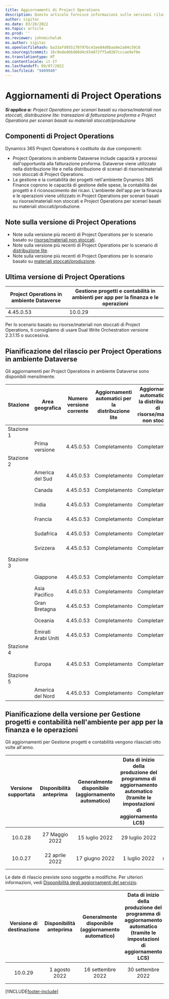 ```yaml
---
title: Aggiornamenti di Project Operations
description: Questo articolo fornisce informazioni sulle versioni rilasciate di Dynamics 365 Project Operations.
author: sigitac
ms.date: 03/28/2022
ms.topic: article
ms.prod: ''
ms.reviewer: johnmichalak
ms.author: sigitac
ms.openlocfilehash: ba33afd955170797bc43ae84d8baa9e2a04c5918
ms.sourcegitcommit: 16c9eded66d60d4c654872ff5a0267cccae9ef0e
ms.translationtype: HT
ms.contentlocale: it-IT
ms.lasthandoff: 09/07/2022
ms.locfileid: "9409940"
---
```

# <a name="project-operations-updates"></a>Aggiornamenti di Project Operations

_**Si applica a:** Project Operations per scenari basati su risorse/materiali non stoccati, distribuzione lite: transazioni di fatturazione proforma e Project Operations per scenari basati su materiali stoccati/produzione_



## <a name="project-operations-components"></a>Componenti di Project Operations

Dynamics 365 Project Operations è costituito da due componenti:

- Project Operations in ambiente Dataverse include capacità e processi dall'opportunità alla fatturazione proforma. Dataverse viene utilizzato nella distribuzione lite e nella distribuzione di scenari di risorse/materiali non stoccati di Project Operations.
- La gestione e la contabilità dei progetti nell'ambiente Dynamics 365 Finance coprono le capacità di gestione delle spese, la contabilità dei progetti e il riconoscimento dei ricavi. L'ambiente dell'app per la finanza e le operazioni viene utilizzato in Project Operations per scenari basati su risorse/materiali non stoccati e Project Operations per scenari basati su materiali stoccati/produzione.

## <a name="project-operations-release-notes"></a>Note sulla versione di Project Operations
- Note sulla versione più recenti di Project Operations per lo scenario basato su [risorse/materiali non stoccati](whats-new-july-2022-resource-based.md).
- Note sulla versione più recenti di Project Operations per lo scenario di [distribuzione lite](../pro/whats-new/whats-new-july-2022-lite.md).
- Note sulla versione più recenti di Project Operations per lo scenario basato su [materiali stoccati/produzione](../prod-pma/whats-new/whats-new-jul-2022-stocked.md).

## <a name="project-operations-latest-version"></a>Ultima versione di Project Operations

| Project Operations in ambiente Dataverse | Gestione progetti e contabilità in ambienti per app per la finanza e le operazioni | 
| --- | --- |
| 4.45.0.53 | 10.0.29 |

Per lo scenario basato su risorse/materiali non stoccati di Project Operations, ti consigliamo di usare Dual Write Orchestration versione 2.3.1.15 o successiva.

## <a name="release-schedule-for-project-operations-on-dataverse-environment"></a>Pianificazione del rilascio per Project Operations in ambiente Dataverse

Gli aggiornamenti per Project Operations in ambiente Dataverse sono disponibili mensilmente. 

| Stazione | Area geografica | Numero versione corrente | Aggiornamenti automatici per la distribuzione lite | Aggiornamenti automatici per la distribuzione di risorse/materiali non stoccati | Numero versione successiva | La versione successiva è generalmente disponibile |
|-----------|-----------------------|-----------------|--------------------|---------------------|---------------------|---------------------|
| Stazione 1 |   &nbsp;              |    &nbsp;       | &nbsp;             |      &nbsp;         |      &nbsp;         |      &nbsp;         |
|   &nbsp;  | Prima versione         |  4.45.0.53      | Completamento           | Completamento            | Da definire                 | 09 settembre 2022      |
| Stazione 2 |   &nbsp;              |    &nbsp;       | &nbsp;             |      &nbsp;         |      &nbsp;         |      &nbsp;         |
|   &nbsp;  | America del Sud         |  4.45.0.53      | Completamento           | Completamento            | Da definire                 | 09 settembre 2022       |
|   &nbsp;  | Canada                |  4.45.0.53      | Completamento           | Completamento            | Da definire                 | 09 settembre 2022       |
|   &nbsp;  | India                 |  4.45.0.53      | Completamento           | Completamento            | Da definire                 | 09 settembre 2022       |
|   &nbsp;  | Francia                |  4.45.0.53      | Completamento           | Completamento            | Da definire                 | 09 settembre 2022       |
|   &nbsp;  | Sudafrica          |  4.45.0.53      | Completamento           | Completamento            | Da definire                 | 09 settembre 2022       |
|   &nbsp;  | Svizzera           |  4.45.0.53      | Completamento           | Completamento            | Da definire                 | 09 settembre 2022       |
| Stazione 3 |      &nbsp;           |     &nbsp;      |     &nbsp;         |      &nbsp;         |      &nbsp;         |      &nbsp;         |
|   &nbsp;  | Giappone                 |  4.45.0.53      | Completamento      | Completamento       | Da definire                 | 09 settembre 2022       |
|   &nbsp;  | Asia Pacifico          |  4.45.0.53      | Completamento      | Completamento       | Da definire                 | 09 settembre 2022       |
|   &nbsp;  | Gran Bretagna         |  4.45.0.53      | Completamento      | Completamento       | Da definire                 | 09 settembre 2022       |
|   &nbsp;  | Oceania               |  4.45.0.53      | Completamento      | Completamento       | Da definire                 | 09 settembre 2022       |
|   &nbsp;  | Emirati Arabi Uniti  |  4.45.0.53      | Completamento      | Completamento       | Da definire                 | 09 settembre 2022       |
| Stazione 4 |     &nbsp;            |     &nbsp;      |     &nbsp;         |      &nbsp;         |      &nbsp;         |      &nbsp;         |
|   &nbsp;  | Europa                |  4.45.0.53      | Completamento           | Completamento            | Da definire           | 16 settembre 2022       |
| Stazione 5 |     &nbsp;            |     &nbsp;      |     &nbsp;         |      &nbsp;         |      &nbsp;         |      &nbsp;         |
|   &nbsp;  | America del Nord         |  4.45.0.53      | Completamento           | Completamento            | Da definire           | 16 settembre 2022       |

## <a name="release-schedule-for-project-management-and-accounting-in-the-finance-and-operations-apps-environment"></a>Pianificazione della versione per Gestione progetti e contabilità nell'ambiente per app per la finanza e le operazioni

Gli aggiornamenti per Gestione progetti e contabilità vengono rilasciati otto volte all'anno.

|Versione supportata| Disponibilità anteprima | Generalmente disponibile (aggiornamento automatico) | Data di inizio della produzione del programma di aggiornamento automatico (tramite le impostazioni di aggiornamento LCS) |   Fine del servizio   |
|:---------------:|:---------------------------:|:---------------------------------:|:--------------------------------------------------------------------:|:------------------:|
|     10.0.28     |      27 Maggio 2022           |        15 luglio 2022              |                          29 luglio 2022                               | 21 ottobre 2022   |
|     10.0.27     |      22 aprile 2022         |        17 giugno 2022              |                          1 luglio 2022                                | 16 settembre 2022 |

Le date di rilascio previste sono soggette a modifiche. Per ulteriori informazioni, vedi [Disponibilità degli aggiornamenti del servizio](/dynamics365/fin-ops-core/fin-ops/get-started/public-preview-releases?toc=%2fdynamics365%2ffinance%2ftoc.json).

|Versione di destinazione | Disponibilità anteprima | Generalmente disponibile (aggiornamento automatico) | Data di inizio della produzione del programma di aggiornamento automatico (tramite le impostazioni di aggiornamento LCS) |   Fine del servizio   |
|:---------------:|:---------------------------:|:---------------------------------:|:--------------------------------------------------------------------:|:------------------:|
|     10.0.29     |      1 agosto 2022         |       16 settembre 2022          |                        30 settembre 2022                            | 13 gennaio 2023   |

[!INCLUDE[footer-include](../includes/footer-banner.md)]
